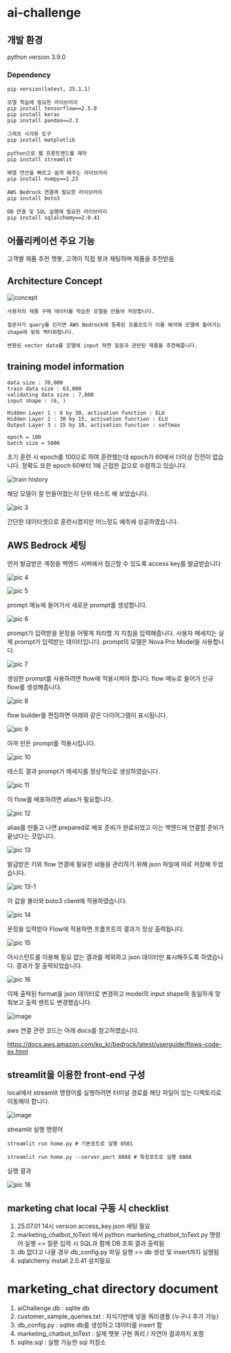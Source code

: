 # ai-challenge

## 개발 환경

python version 3.9.0

### Dependency

```
pip version(latest, 25.1.1)

모델 학습에 필요한 라이브러리
pip install tensorflow==2.5.0
pip install keras
pip install pandas==2.3

그래프 시각화 도구
pip install matplotlib

python으로 웹 프론트엔드를 제작
pip install streamlit

배열 연산을 빠르고 쉽게 해주는 라이브러리
pip install numpy==1.23

AWS Bedrock 연결에 필요한 라이브러리
pip install boto3

DB 연결 및 SQL 실행에 필요한 라이브러리
pip install sqlalchemy==2.0.41
```

## 어플리케이션 주요 기능

고객별 제품 추천 챗봇, 고객이 직접 봇과 채팅하며 제품을 추천받음

## Architecture Concept

![concept](https://github.com/user-attachments/assets/2e246de1-f22a-478b-b8ec-5b57f837b328)

```
사용자의 제품 구매 데이터를 학습한 모델을 만들어 저장합니다.

질문자가 query를 던지면 AWS Bedrock에 등록된 프롬프트가 이를 해석해 모델에 들어가는 shape에 맞춰 벡터화합니다.

변환된 vector data를 모델에 input 하면 질문과 관련된 제품을 추천해줍니다.
```

## training model information

```
data size : 70,000
train data size : 63,000
validating data size : 7,000
input shape : (6, )

Hidden Layer 1 : 6 by 30, activation function : ELU
Hidden Layer 2 : 30 by 15, activation function : ELU
Output Layer 3 : 15 by 10, activation function : softmax

epoch = 100
batch size = 5000

```

초기 훈련 시 epoch를 100으로 하여 훈련했는데 epoch가 60에서 더이상 진전이 없습니다.
정확도 또한 epoch 60부터 1에 근접한 값으로 수렴하고 있습니다.

![train history](https://github.com/user-attachments/assets/f876ec55-b13d-4cb5-b102-dc518d7c295b)

해당 모델이 잘 만들어졌는지 단위 테스트 해 보았습니다.

![pic 3](https://github.com/user-attachments/assets/96779534-06b3-4be9-b524-206ae54e3df9)

간단한 데이터셋으로 훈련시켰지만 어느정도 예측에 성공하였습니다.

## AWS Bedrock 세팅

먼저 발급받은 계정을 백엔드 서버에서 접근할 수 있도록 access key를 발급받습니다

![pic 4](https://github.com/user-attachments/assets/eb543408-c568-47b4-893d-e8bff7de8faa)

![pic 5](https://github.com/user-attachments/assets/4e60afb0-c310-454c-8fbf-f97a83537590)

prompt 메뉴에 들어가서 새로운 prompt를 생성합니다.

![pic 6](https://github.com/user-attachments/assets/31873a4e-a246-4762-a2ee-f82af25edcb9)

prompt가 입력받을 문장을 어떻게 처리할 지 지침을 입력해줍니다.
사용자 메세지는 실제 prompt가 입력받는 데이터입니다.
prompt의 모델은 Nova Pro Model을 사용합니다.

![pic 7](https://github.com/user-attachments/assets/f5300e6a-9a25-4629-9d92-fbd7432b78b7)

생성한 prompt를 사용하려면 flow에 적용시켜야 합니다.
flow 메뉴로 들어가 신규 flow를 생성해줍니다.

![pic 8](https://github.com/user-attachments/assets/3746c2ca-3543-44b5-bdcd-6aca9aa92827)

flow builder를 편집하면 아래와 같은 다이어그램이 표시됩니다.

![pic 9](https://github.com/user-attachments/assets/323f19e1-5e77-407a-aaad-a5ec42129903)

아까 만든 prompt를 적용시킵니다.

![pic 10](https://github.com/user-attachments/assets/3b78c9fa-2598-46a0-8e4c-7ab64c550721)

테스트 결과 prompt가 메세지를 정상적으로 생성하였습니다.

![pic 11](https://github.com/user-attachments/assets/be65e9cf-8fdd-481e-bfdc-fcbcb6b6ba1b)

이 flow를 배포하려면 alias가 필요합니다.

![pic 12](https://github.com/user-attachments/assets/295ae7a5-525c-4afb-88ee-d04f4ab49fcf)

alias를 만들고 나면 prepared로 배포 준비가 완료되었고 이는 백엔드에 연결할 준비가 끝났다는 것입니다.

![pic 13](https://github.com/user-attachments/assets/bbc411f3-e19a-48e5-b60b-68f00caa8a05)

발급받은 키와 flow 연결에 필요한 id들을 관리하기 위해 json 파일에 따로 저장해 두었습니다.

![pic 13-1](https://github.com/user-attachments/assets/f1da1ca3-954f-4cf2-89a9-d106ed16c46f)

이 값을 불러와 boto3 client에 적용하였습니다.

![pic 14](https://github.com/user-attachments/assets/f22dbd5a-c4b4-4e27-95c8-c57c38e57854)

문장을 입력받아 Flow에 적용하면 프롬프트의 결과가 정상 출력됩니다.

![pic 15](https://github.com/user-attachments/assets/36a48f8c-b7b4-434a-bea0-00f8450735db)

어시스턴트를 이용해 필요 없는 결과를 제외하고 json 데이터만 표시해주도록 하였습니다.
결과가 잘 출력되었습니다.

![pic 16](https://github.com/user-attachments/assets/3d0174af-03be-462a-9eaf-aeeaca215f95)

이제 출력된 format을 json 데이터로 변경하고 model의 input shape와 동일하게 맞춰보고 출력 멘트도 변경했습니다.

![image](https://github.com/user-attachments/assets/1a61baf4-7149-4d70-8c11-e24de95eb18a)

aws 연결 관련 코드는 아래 docs를 참고하였습니다.

<https://docs.aws.amazon.com/ko_kr/bedrock/latest/userguide/flows-code-ex.html>

## streamlit을 이용한 front-end 구성

local에서 streamlit 명령어를 실행하려면 터미널 경로를 해당 파일이 있는 디렉토리로 이동해야 합니다.

![image](https://github.com/user-attachments/assets/24c4e7a5-8819-44b7-918f-33559bbe71ce)


streamlit 실행 명령어

```
streamlit run home.py # 기본포트로 실행 8501
```
```
streamlit run home.py --server.port 8888 # 특정포트로 실행 8888
```
실행 결과

![pic 18](https://github.com/user-attachments/assets/47006046-b8f3-4573-b56d-8134a97189fd)

## marketing chat local 구동 시 checklist

1. 25.07.01 14시 version access_key.json 세팅 필요
2. marketing_chatbot_toText 에서 python marketing_chatbot_toText.py 명령어 실행
   => 질문 입력 시 SQL과 함께 DB 조회 결과 출력됨
3. db 없다고 나올 경우 db_config.py 파일 실행 => db 생성 및 insert까지 실행됨
4. sqlalchemy install 2.0.41 설치필요

# marketing_chat directory document

1. aiChallenge.db : sqlite db
2. customer_sample_queries.txt : 지식기반에 넣을 쿼리샘플 (누구나 추가 가능)
3. db_config.py : sqlite db를 생성하고 데이터를 insert 함
4. marketing_chatbot_toText : 실제 챗봇 구현 쿼리 / 자연어 결과까지 포함
5. sqlite.sql : 실행 가능한 sql 저장소
